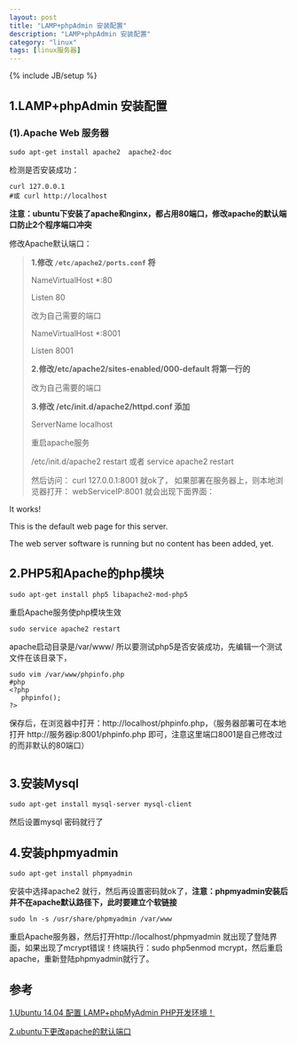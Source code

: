 ```yaml
---
layout: post
title: "LAMP+phpAdmin 安装配置"
description: "LAMP+phpAdmin 安装配置"
category: "linux"
tags: [linux服务器]
---
```

{% include JB/setup %}

<h2>1.LAMP+phpAdmin 安装配置</h2>

<h3>(1).Apache Web 服务器</h3>

<pre><code>sudo apt-get install apache2  apache2-doc
</code></pre>

<p>检测是否安装成功：</p>

<pre><code>curl 127.0.0.1
#或 curl http://localhost
</code></pre>

<p><strong>注意：ubuntu下安装了apache和nginx，都占用80端口，修改apache的默认端口防止2个程序端口冲突</strong></p>

<!--more-->

<p>修改Apache默认端口：</p>

<blockquote>
  <p><strong>1.修改 <code>/etc/apache2/ports.conf</code> 将</strong></p>
  
  <p>NameVirtualHost *:80</p>
  
  <p>Listen 80</p>
  
  <p>改为自己需要的端口</p>
  
  <p>NameVirtualHost *:8001</p>
  
  <p>Listen 8001</p>
  
  <p><strong>2.修改/etc/apache2/sites-enabled/000-default 将第一行的</strong></p>
  
  <p><VirtualHost *:80></p>
  
  <p>改为自己需要的端口</p>
  
  <p><VirtualHost *:8001></p>
  
  <p><strong>3.修改 /etc/init.d/apache2/httpd.conf 添加</strong></p>
  
  <p>ServerName localhost</p>
  
  <p>重启apache服务</p>
  
  <p>/etc/init.d/apache2 restart  或者 service apache2 restart</p>
  
  <p>然后访问： curl 127.0.0.1:8001 就ok了， 如果部署在服务器上，则本地浏览器打开： webServiceIP:8001 就会出现下面界面：</p>
</blockquote>

<p>It works!</p>

<p>This is the default web page for this server.</p>

<p>The web server software is running but no content has been added, yet.</p>

<h2>2.PHP5和Apache的php模块</h2>

<pre><code>sudo apt-get install php5 libapache2-mod-php5 
</code></pre>

<p>重启Apache服务使php模块生效</p>

<pre><code>sudo service apache2 restart 
</code></pre>

<p>apache启动目录是/var/www/ 所以要测试php5是否安装成功，先编辑一个测试文件在该目录下，</p>

<pre><code>sudo vim /var/www/phpinfo.php
#php
&lt;?php  
   phpinfo();  
?&gt;  
</code></pre>

<p>保存后，在浏览器中打开：http://localhost/phpinfo.php，（服务器部署可在本地打开 http://服务器ip:8001/phpinfo.php  即可，注意这里端口8001是自己修改过的而非默认的80端口）</p>

<p><img src="http://images.cnblogs.com/cnblogs_com/BeginMan/486940/o_%e5%b1%8f%e5%b9%95%e5%bf%ab%e7%85%a7%202014-11-16%20%e4%b8%8a%e5%8d%8811.24.02.png" alt="" /></p>

<h2>3.安装Mysql</h2>

<pre><code>sudo apt-get install mysql-server mysql-client
</code></pre>

<p>然后设置mysql 密码就行了</p>

<h2>4.安装phpmyadmin</h2>

<pre><code>sudo apt-get install phpmyadmin
</code></pre>

<p>安装中选择apache2 就行，然后再设置密码就ok了，<strong>注意：phpmyadmin安装后并不在apache默认路径下，此时要建立个软链接</strong></p>

<pre><code>sudo ln -s /usr/share/phpmyadmin /var/www
</code></pre>

<p>重启Apache服务器，然后打开http://localhost/phpmyadmin 就出现了登陆界面，如果出现了mcrypt错误！终端执行：sudo php5enmod mcrypt，然后重启apache，重新登陆phpmyadmin就行了。</p>

<h2>参考</h2>

<p><a href="http://blog.csdn.net/tecn14/article/details/27515241">1.Ubuntu 14.04 配置 LAMP+phpMyAdmin PHP开发环境！</a></p>

<p><a href="http://www.oecp.cn/hi/wlo_o/blog/1168525">2.ubuntu下更改apache的默认端口</a></p>
